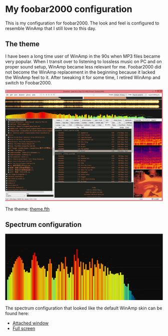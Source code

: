 # My foobar2000 configuration

This is my configuration for foobar2000. The look and feel is configured to resemble WinAmp that I still love to this day.

## The theme

I have been a long time user of WinAmp in the 90s when MP3 files became very popular. When I transit over to listening to lossless music on PC and on proper sound setup, WinAmp became less relevant for me. Foobar2000 did not become the WinAmp replacement in the beginning because it lacked the WinAmp feel to it. After tweaking it for some time, I retired WinAmp and switch to Foobar2000.

![Foobar2000](foobar2000.png)

The theme: [theme.fth](theme.fth)

## Spectrum configuration

![foobar2000 Music Spectrum](foobar2000MusicSpectrum.png)

The spectrum configuration that looked like the default WinAmp skin can be found here:

* [Attached window](Spectrum-Attached.cfg)
* [Full screen](Spectrum-FullScreen.cfg)
